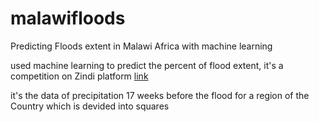 # malawifloods
Predicting Floods extent in Malawi Africa with machine learning

used machine learning to predict the percent of flood extent, it's a competition on Zindi platform 
[link](https://zindi.africa/competitions/2030-vision-flood-prediction-in-malawi/)

it's the data of precipitation 17 weeks before the flood for a region of the Country which is devided into squares

